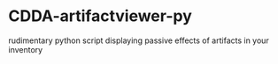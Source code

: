 # CDDA-artifactviewer-py
rudimentary python script displaying passive effects of artifacts in your inventory
